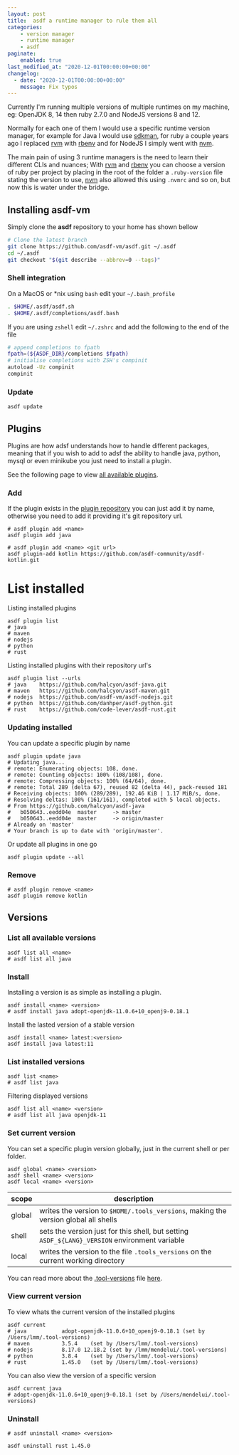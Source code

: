 ```yaml
---
layout: post
title:  asdf a runtime manager to rule them all
categories:
    - version manager
    - runtime manager
    - asdf
paginate:
    enabled: true
last_modified_at: "2020-12-01T00:00:00+00:00"
changelog:
  - date: "2020-12-01T00:00:00+00:00"
    message: Fix typos
---
```

[asdf]: https://github.com/asdf-vm/asdf
[asdf-plugins]: https://asdf-vm.com/#/plugins-all?id=plugin-list
[sdkman]: https://sdkman.io/
[nvm]: https://github.com/nvm-sh/nvm
[rvm]: https://rvm.io/
[rbenv]: https://github.com/rbenv/rbenv
[asdf-plugins]: https://github.com/asdf-vm/asdf-plugins
[tool-versions]: https://asdf-vm.com/#/core-configuration

Currently I'm running multiple versions of multiple runtimes on my machine, eg: OpenJDK 8, 14 then ruby 2.7.0 and NodeJS versions 8 and 12.

Normally for each one of them I would use a specific runtime version manager, for example for Java I would use [sdkman][sdkman], for ruby a couple years ago I replaced [rvm][rvm] with [rbenv][rbenv] and for NodeJS I simply went with [nvm][nvm].

The main pain of using 3 runtime managers is the need to learn their different CLIs and nuances; With [rvm][rvm] and [rbenv][rbenv] you can choose a version of ruby per project by placing in the root of the folder a `.ruby-version` file stating the version to use, [nvm][nvm] also allowed this using `.nvmrc` and so on, but now this is water under the bridge.

<!--more-->

## Installing asdf-vm

Simply clone the **asdf** repository to your home has shown bellow

```bash
# Clone the latest branch
git clone https://github.com/asdf-vm/asdf.git ~/.asdf
cd ~/.asdf
git checkout "$(git describe --abbrev=0 --tags)"
```

### Shell integration

On a MacOS or *nix using `bash` edit your `~/.bash_profile`

```bash
. $HOME/.asdf/asdf.sh
. $HOME/.asdf/completions/asdf.bash
```

If you are using `zshell` edit `~/.zshrc` and add the following to the end of the file

```bash
# append completions to fpath
fpath=(${ASDF_DIR}/completions $fpath)
# initialise completions with ZSH's compinit
autoload -Uz compinit
compinit
```

### Update

```
asdf update
```

## Plugins

Plugins are how adsf understands how to handle different packages, meaning that if you wish to add to adsf the ability to handle java, python, mysql or even minikube you just need to install a plugin.

See the following page to view [all available plugins][asdf-plugins].

### Add

If the plugin exists in the [plugin repository][asdf-plugins] you can just add it by name, otherwise you need to add it providing it's git repository url.

```
# asdf plugin add <name>
asdf plugin add java

# asdf plugin add <name> <git url>
asdf plugin-add kotlin https://github.com/asdf-community/asdf-kotlin.git
```

# List installed

Listing installed plugins

```
asdf plugin list
# java
# maven
# nodejs
# python
# rust
```

Listing installed plugins with their repository url's

```
asdf plugin list --urls
# java    https://github.com/halcyon/asdf-java.git
# maven   https://github.com/halcyon/asdf-maven.git
# nodejs  https://github.com/asdf-vm/asdf-nodejs.git
# python  https://github.com/danhper/asdf-python.git
# rust    https://github.com/code-lever/asdf-rust.git
```

### Updating installed

You can update a specific plugin by name

```
asdf plugin update java
# Updating java...
# remote: Enumerating objects: 108, done.
# remote: Counting objects: 100% (108/108), done.
# remote: Compressing objects: 100% (64/64), done.
# remote: Total 289 (delta 67), reused 82 (delta 44), pack-reused 181
# Receiving objects: 100% (289/289), 192.46 KiB | 1.17 MiB/s, done.
# Resolving deltas: 100% (161/161), completed with 5 local objects.
# From https://github.com/halcyon/asdf-java
#   b050643..eedd04e  master     -> master
#   b050643..eedd04e  master     -> origin/master
# Already on 'master'
# Your branch is up to date with 'origin/master'.
```

Or update all plugins in one go

```
asdf plugin update --all
```

### Remove

```
# asdf plugin remove <name>
asdf plugin remove kotlin
```

## Versions

### List all available versions

```
asdf list all <name>
# asdf list all java
```

### Install

Installing a version is as simple as installing a plugin.

```
asdf install <name> <version>
# asdf install java adopt-openjdk-11.0.6+10_openj9-0.18.1
```

Install the lasted version of a stable version

```
asdf install <name> latest:<version>
asdf install java latest:11
```

### List installed versions

```
asdf list <name>
# asdf list java
```

Filtering displayed versions

```
asdf list all <name> <version>
# asdf list all java openjdk-11
```

### Set current version

You can set a specific plugin version globally, just in the current shell or per folder.

```
asdf global <name> <version>
asdf shell <name> <version>
asdf local <name> <version>
```

| scope | description          |
|-------|----------------------|
| global| writes the version to `$HOME/.tools_versions`, making the version global all shells |
| shell | sets the version just for this shell, but setting `ASDF_${LANG}_VERSION` environment variable |
| local | writes the version to the file `.tools_versions` on the current working directory |

You can read more about the [.tool-versions][tool-versions] file [here][tool-versions].


### View current version

To view whats the current version of the installed plugins

```
asdf current
# java           adopt-openjdk-11.0.6+10_openj9-0.18.1 (set by /Users/lmm/.tool-versions)
# maven          3.5.4    (set by /Users/lmm/.tool-versions)
# nodejs         8.17.0 12.18.2 (set by /lmm/mendelui/.tool-versions)
# python         3.8.4    (set by /Users/lmm/.tool-versions)
# rust           1.45.0   (set by /Users/lmm/.tool-versions)
```

You can also view the version of a specific version

```
asdf current java
# adopt-openjdk-11.0.6+10_openj9-0.18.1 (set by /Users/mendelui/.tool-versions)
```

### Uninstall

```
# asdf uninstall <name> <version>

asdf uninstall rust 1.45.0
```
